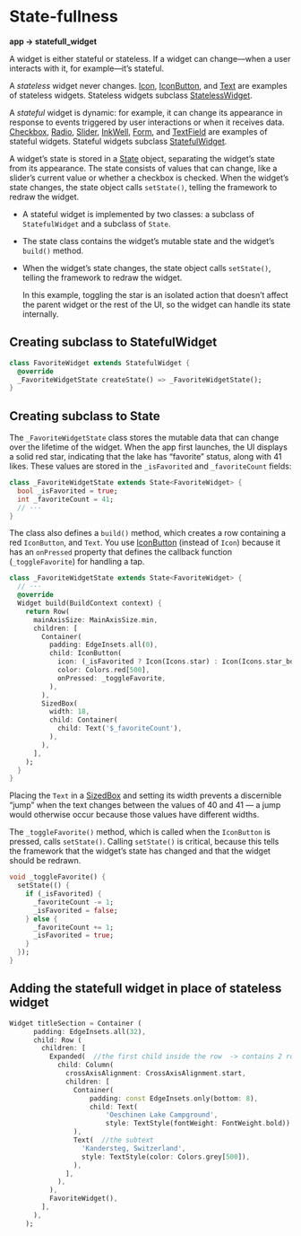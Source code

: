 

# State-fullness

<b>app -> statefull_widget</b>

A widget is either stateful or stateless. If a widget can change—when a user interacts with it, for example—it’s stateful.

A *stateless* widget never changes. [Icon](https://api.flutter.dev/flutter/widgets/Icon-class.html), [IconButton](https://api.flutter.dev/flutter/material/IconButton-class.html), and [Text](https://api.flutter.dev/flutter/widgets/Text-class.html) are examples of stateless widgets. Stateless widgets subclass [StatelessWidget](https://api.flutter.dev/flutter/widgets/StatelessWidget-class.html).

A *stateful* widget is dynamic: for example, it can change its appearance in response to events triggered by user interactions or when it receives data. [Checkbox](https://api.flutter.dev/flutter/material/Checkbox-class.html), [Radio](https://api.flutter.dev/flutter/material/Radio-class.html), [Slider](https://api.flutter.dev/flutter/material/Slider-class.html), [InkWell](https://api.flutter.dev/flutter/material/InkWell-class.html), [Form](https://api.flutter.dev/flutter/widgets/Form-class.html), and [TextField](https://api.flutter.dev/flutter/material/TextField-class.html) are examples of stateful widgets. Stateful widgets subclass [StatefulWidget](https://api.flutter.dev/flutter/widgets/StatefulWidget-class.html).

A widget’s state is stored in a [State](https://api.flutter.dev/flutter/widgets/State-class.html) object, separating the widget’s state from its appearance. The state consists of values that can change, like a slider’s current value or whether a checkbox is checked. When the widget’s state changes, the state object calls `setState()`, telling the framework to redraw the widget.

- A stateful widget is implemented by two classes: a subclass of `StatefulWidget` and a subclass of `State`.

- The state class contains the widget’s mutable state and the widget’s `build()` method.

- When the widget’s state changes, the state object calls `setState()`, telling the framework to redraw the widget.

  

  In this example, toggling the star is an isolated action that doesn’t affect the parent widget or the rest of the UI, so the widget can handle its state internally.

## Creating subclass to StatefulWidget

```dart
class FavoriteWidget extends StatefulWidget {
  @override
  _FavoriteWidgetState createState() => _FavoriteWidgetState();
}
```

## Creating subclass to State

The `_FavoriteWidgetState` class stores the mutable data that can change over the lifetime of the widget. When the app first launches, the UI displays a solid red star, indicating that the lake has “favorite” status, along with 41 likes. These values are stored in the `_isFavorited` and `_favoriteCount` fields:

```dart
class _FavoriteWidgetState extends State<FavoriteWidget> {
  bool _isFavorited = true;
  int _favoriteCount = 41;
  // ···
}
```

The class also defines a `build()` method, which creates a row containing a red `IconButton`, and `Text`. You use [IconButton](https://api.flutter.dev/flutter/material/IconButton-class.html) (instead of `Icon`) because it has an `onPressed` property that defines the callback function (`_toggleFavorite`) for handling a tap.

```dart
class _FavoriteWidgetState extends State<FavoriteWidget> {
  // ···
  @override
  Widget build(BuildContext context) {
    return Row(
      mainAxisSize: MainAxisSize.min,
      children: [
        Container(
          padding: EdgeInsets.all(0),
          child: IconButton(
            icon: (_isFavorited ? Icon(Icons.star) : Icon(Icons.star_border)),
            color: Colors.red[500],
            onPressed: _toggleFavorite,
          ),
        ),
        SizedBox(
          width: 18,
          child: Container(
            child: Text('$_favoriteCount'),
          ),
        ),
      ],
    );
  }
}
```

Placing the `Text` in a [SizedBox](https://api.flutter.dev/flutter/widgets/SizedBox-class.html) and setting its width prevents a discernible “jump” when the text changes between the values of 40 and 41 — a jump would otherwise occur because those values have different widths.

The `_toggleFavorite()` method, which is called when the `IconButton` is pressed, calls `setState()`. Calling `setState()` is critical, because this tells the framework that the widget’s state has changed and that the widget should be redrawn. 

```dart
void _toggleFavorite() {
  setState(() {
    if (_isFavorited) {
      _favoriteCount -= 1;
      _isFavorited = false;
    } else {
      _favoriteCount += 1;
      _isFavorited = true;
    }
  });
}
```

## Adding the statefull widget in place of stateless widget

```dart
Widget titleSection = Container (
      padding: EdgeInsets.all(32),
      child: Row (
        children: [
          Expanded(  //the first child inside the row  -> contains 2 rows of texts
            child: Column(
              crossAxisAlignment: CrossAxisAlignment.start,
              children: [
                Container(
                    padding: const EdgeInsets.only(bottom: 8),
                    child: Text(
                        'Oeschinen Lake Campground',
                        style: TextStyle(fontWeight: FontWeight.bold)) //The Heading,
                ),
                Text(  //the subtext
                  'Kandersteg, Switzerland',
                  style: TextStyle(color: Colors.grey[500]),
                ),
              ],
            ),
          ),
          FavoriteWidget(),
        ],
      ),
    );
```


